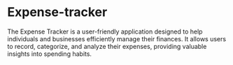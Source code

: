 # Expense-tracker
The Expense Tracker is a user-friendly application designed to help individuals and businesses efficiently manage their finances. It allows users to record, categorize, and analyze their expenses, providing valuable insights into spending habits.
